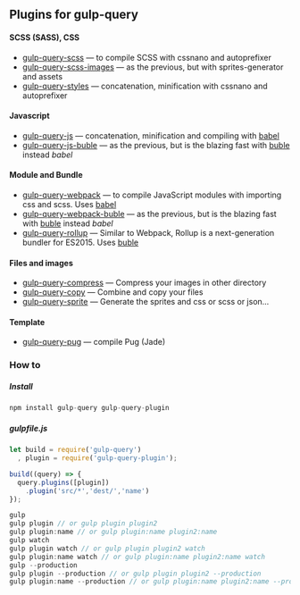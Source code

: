 ## Plugins for gulp-query

#### SCSS (SASS), CSS

* [gulp-query-scss](https://github.com/gulp-query/gulp-query-scss) — to compile SCSS with cssnano and autoprefixer
* [gulp-query-scss-images](https://github.com/gulp-query/gulp-query-scss-images) — as the previous, but with sprites-generator and assets
* [gulp-query-styles](https://github.com/gulp-query/gulp-query-styles) — concatenation, minification with cssnano and autoprefixer

#### Javascript

* [gulp-query-js](https://github.com/gulp-query/gulp-query-js) — concatenation, minification and compiling with [babel](http://babeljs.io/)
* [gulp-query-js-buble](https://github.com/gulp-query/gulp-query-js-buble) — as the previous, but is the blazing fast with [buble](https://buble.surge.sh/guide/) instead *babel*

#### Module and Bundle

* [gulp-query-webpack](https://github.com/gulp-query/gulp-query-webpack) — to compile JavaScript modules with importing css and scss. Uses [babel](http://babeljs.io/) 
* [gulp-query-webpack-buble](https://github.com/gulp-query/gulp-query-webpack-buble)  — as the previous, but is the blazing fast with [buble](https://buble.surge.sh/guide/) instead *babel*
* [gulp-query-rollup](https://github.com/gulp-query/gulp-query-rollup) — Similar to Webpack, Rollup is a next-generation bundler for ES2015. Uses [buble](https://buble.surge.sh/guide/)

#### Files and images

* [gulp-query-compress](https://github.com/gulp-query/gulp-query-compress) — Compress your images in other directory
* [gulp-query-copy](https://github.com/gulp-query/gulp-query-copy) — Combine and copy your files
* [gulp-query-sprite](https://github.com/gulp-query/gulp-query-sprite) — Generate the sprites and css or scss or json...

#### Template
 * [gulp-query-pug](https://github.com/gulp-query/gulp-query-pug) — compile Pug (Jade)
 
### How to


##### Install

```javascript
npm install gulp-query gulp-query-plugin
```

##### gulpfile.js

```javascript
let build = require('gulp-query')
  , plugin = require('gulp-query-plugin');

build((query) => {
  query.plugins([plugin])
    .plugin('src/*','dest/','name')
});
```

```javascript
gulp
gulp plugin // or gulp plugin plugin2
gulp plugin:name // or gulp plugin:name plugin2:name
gulp watch
gulp plugin watch // or gulp plugin plugin2 watch
gulp plugin:name watch // or gulp plugin:name plugin2:name watch
gulp --production
gulp plugin --production // or gulp plugin plugin2 --production
gulp plugin:name --production // or gulp plugin:name plugin2:name --production
```